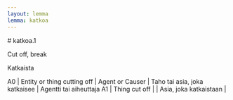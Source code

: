 ```yaml
---
layout: lemma
lemma: katkoa
---
```


<div class="sense">
# <span class="sensename">katkoa.1</span>

<span class="description">Cut off, break</span>

<span class="description">Katkaista</span>

A0 | Entity or thing cutting off | Agent or Causer | Taho tai asia, joka katkaisee | Agentti tai aiheuttaja
A1 | Thing cut off |   | Asia, joka katkaistaan |  

</div>

